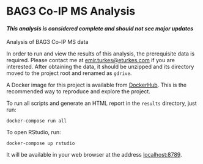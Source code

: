 <!---
Copyright 2019-2020 Emir Turkes, Columbia University Medical Center

Licensed under the Apache License, Version 2.0 (the "License");
you may not use this file except in compliance with the License.
You may obtain a copy of the License at

    http://www.apache.org/licenses/LICENSE-2.0

Unless required by applicable law or agreed to in writing, software
distributed under the License is distributed on an "AS IS" BASIS,
WITHOUT WARRANTIES OR CONDITIONS OF ANY KIND, either express or implied.
See the License for the specific language governing permissions and
limitations under the License.
-->

# BAG3 Co-IP MS Analysis
#### *This analysis is considered complete and should not see major updates*

Analysis of BAG3 Co-IP MS data

In order to run and view the results of this analysis, the prerequisite data is required.
Please contact me at emir.turkes@eturkes.com if you are interested.
After obtaining the data, it should be unzipped and its directory moved to the project root and renamed as `gdrive`.

A Docker image for this project is available from [DockerHub](https://hub.docker.com/r/eturkes/bag3-co-ip).
This is the recommended way to reproduce and explore the project.

To run all scripts and generate an HTML report in the `results` directory, just run:
```
docker-compose run all
```

To open RStudio, run:
```
docker-compose up rstudio
```
It will be available in your web browser at the address [localhost:8789](http://localhost:8789).
